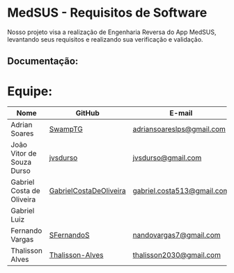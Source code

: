 # MedSUS - Requisitos de Software

Nosso projeto visa a realização de Engenharia Reversa do App MedSUS, levantando seus requisitos e realizando sua verificação e validação.

## Documentação:

# Equipe:
| Nome            | GitHub      | E-mail       | 
|-----------------|-------------|-------------|
| Adrian Soares  | [SwampTG](https://github.com/SwampTG) | adriansoareslps@gmail.com  |
| João Vitor de Souza Durso   | [jvsdurso](https://github.com/jvsdurso) | jvsdurso@gmail.com |
| Gabriel Costa de Oliveira   | [GabrielCostaDeOliveira](https://github.com/GabrielCostaDeOliveira) | gabriel.costa513@gmail.com | 
| Gabriel Luiz   |  |  | 
| Fernando Vargas   | [SFernandoS](https://github.com/SFernandoS) | nandovargas7@gmail.com | 
| Thalisson Alves | [Thalisson-Alves](https://github.com/Thalisson-Alves) | thalisson2030@gmail.com | 
